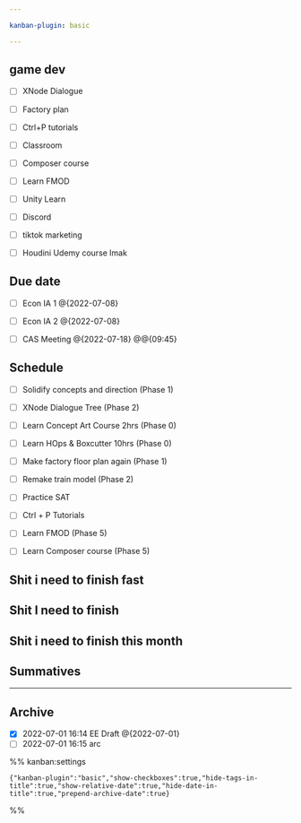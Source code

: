 ```yaml
---

kanban-plugin: basic

---
```


## game dev

- [ ] XNode Dialogue
- [ ] Factory plan
- [ ] Ctrl+P tutorials
- [ ] Classroom
- [ ] Composer course
- [ ] Learn FMOD
- [ ] Unity Learn
- [ ] Discord
- [ ] tiktok marketing
- [ ] Houdini Udemy course lmak


## Due date

- [ ] Econ IA 1 @{2022-07-08}
- [ ] Econ IA 2 @{2022-07-08}
- [ ] CAS Meeting @{2022-07-18} @@{09:45}


## Schedule

- [ ] Solidify concepts and direction (Phase 1)
- [ ] XNode Dialogue Tree (Phase 2)
- [ ] Learn Concept Art Course 2hrs (Phase 0)
- [ ] Learn HOps & Boxcutter 10hrs (Phase 0)
- [ ] Make factory floor plan again (Phase 1)
- [ ] Remake train model (Phase 2)
- [ ] Practice SAT
- [ ] Ctrl + P Tutorials
- [ ] Learn FMOD (Phase 5)
- [ ] Learn Composer course (Phase 5)


## Shit i need to finish fast



## Shit I need to finish



## Shit i need to finish this month



## Summatives



***

## Archive

- [x] 2022-07-01 16:14 EE Draft @{2022-07-01}
- [ ] 2022-07-01 16:15 arc

%% kanban:settings
```
{"kanban-plugin":"basic","show-checkboxes":true,"hide-tags-in-title":true,"show-relative-date":true,"hide-date-in-title":true,"prepend-archive-date":true}
```
%%